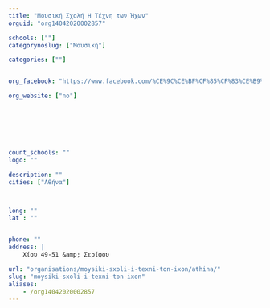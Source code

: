 ```yaml
---
title: "Μουσική Σχολή Η Τέχνη των Ήχων"
orguid: "org14042020002857"

schools: [""]
categorynoslug: ["Μουσική"]

categories: [""]


org_facebook: "https://www.facebook.com/%CE%9C%CE%BF%CF%85%CF%83%CE%B9%CE%BA%CE%AE-%CE%A3%CF%87%CE%BF%CE%BB%CE%AE-%CE%97-%CF%84%CE%AD%CF%87%CE%BD%CE%B7-%CF%84%CF%89%CE%BD-%CE%AE%CF%87%CF%89%CE%BD-315909935412944/"

org_website: ["no"]







count_schools: ""
logo: ""

description: ""
cities: ["Αθήνα"]



long: ""
lat : ""


phone: ""
address: |
    Χίου 49-51 &amp; Σερίφου

url: "organisations/moysiki-sxoli-i-texni-ton-ixon/athina/"
slug: "moysiki-sxoli-i-texni-ton-ixon"
aliases:
    - /org14042020002857
---
```



